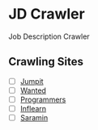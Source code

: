 # JD Crawler

Job Description Crawler

## Crawling Sites

* [ ] [Jumpit]()
* [ ] [Wanted]()
* [ ] [Programmers]()
* [ ] [Inflearn]()
* [ ] [Saramin]()

